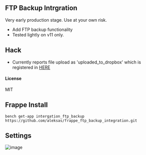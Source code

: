 ## FTP Backup Intrgration

Very early production stage. Use at your own risk.

- Add FTP backup functionality
- Tested lightly  on v11 only.


## Hack

- Currently reports file upload as 'uploaded_to_dropbox' which is registered in [HERE](https://github.com/frappe/frappe/blob/version-11/frappe/core/doctype/file/file.json#L701)

#### License

MIT

## Frappe Install
`bench get-app intergation_ftp_backup https://github.com/aleksas/frappe_ftp_backup_integration.git`

## Settings 

![image](https://user-images.githubusercontent.com/594470/68489590-161f2300-0250-11ea-9376-09100aac07e1.png)
